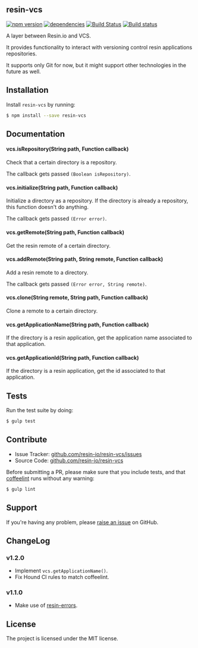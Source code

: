 resin-vcs
---------

[![npm version](https://badge.fury.io/js/resin-vcs.svg)](http://badge.fury.io/js/resin-vcs)
[![dependencies](https://david-dm.org/resin-io/resin-vcs.png)](https://david-dm.org/resin-io/resin-vcs.png)
[![Build Status](https://travis-ci.org/resin-io/resin-vcs.svg?branch=master)](https://travis-ci.org/resin-io/resin-vcs)
[![Build status](https://ci.appveyor.com/api/projects/status/o7lf4il899x1iib2?svg=true)](https://ci.appveyor.com/project/jviotti/resin-vcs)

A layer between Resin.io and VCS.

It provides functionality to interact with versioning control resin applications repositories.

It supports only Git for now, but it might support other technologies in the future as well.

Installation
------------

Install `resin-vcs` by running:

```sh
$ npm install --save resin-vcs
```

Documentation
-------------

#### vcs.isRepository(String path, Function callback)

Check that a certain directory is a repository.

The callback gets passed `(Boolean isRepository)`.

#### vcs.initialize(String path, Function callback)

Initialize a directory as a repository. If the directory is already a repository, this function doesn't do anything.

The callback gets passed `(Error error)`.

#### vcs.getRemote(String path, Function callback)

Get the resin remote of a certain directory.

#### vcs.addRemote(String path, String remote, Function callback)

Add a resin remote to a directory.

The callback gets passed `(Error error, String remote)`.

#### vcs.clone(String remote, String path, Function callback)

Clone a remote to a certain directory.

#### vcs.getApplicationName(String path, Function callback)

If the directory is a resin application, get the application name associated to that application.

#### vcs.getApplicationId(String path, Function callback)

If the directory is a resin application, get the id associated to that application.

Tests
-----

Run the test suite by doing:

```sh
$ gulp test
```

Contribute
----------

- Issue Tracker: [github.com/resin-io/resin-vcs/issues](https://github.com/resin-io/resin-vcs/issues)
- Source Code: [github.com/resin-io/resin-vcs](https://github.com/resin-io/resin-vcs)

Before submitting a PR, please make sure that you include tests, and that [coffeelint](http://www.coffeelint.org/) runs without any warning:

```sh
$ gulp lint
```

Support
-------

If you're having any problem, please [raise an issue](https://github.com/resin-io/resin-vcs/issues/new) on GitHub.

ChangeLog
---------

### v1.2.0

- Implement `vcs.getApplicationName()`.
- Fix Hound CI rules to match coffeelint.

### v1.1.0

- Make use of [resin-errors](https://github.com/resin-io/resin-errors).

License
-------

The project is licensed under the MIT license.
